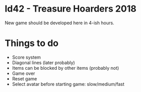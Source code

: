 # ld42 - Treasure Hoarders 2018

New game should be developed here in 4-ish hours.

# Things to do
* Score system
* Diagonal lines (later probably)
* Items can be blocked by other items (probably not)
* Game over
* Reset game
* Select avatar before starting game: slow/medium/fast
